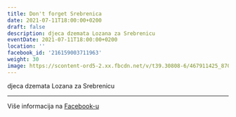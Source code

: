 ```yaml
---
title: Don't forget Srebrenica
date: 2021-07-11T18:00:00+0200
draft: false
description: djeca dzemata Lozana za Srebrenicu
eventDate: 2021-07-11T18:00:00+0200
location: ''
facebook_id: '216159003711963'
weight: 30
image: https://scontent-ord5-2.xx.fbcdn.net/v/t39.30808-6/467911425_8702124949883247_8451066247417132989_n.jpg?_nc_cat=103&ccb=1-7&_nc_sid=9e60e4&_nc_ohc=3Tyi6zvS9PgQ7kNvwEOIGdr&_nc_oc=AdluhquINMdcDZn7E0Arq0Jrn9sIbfjTxXLVTjn_SMp30wP6vlSHkOepLzJraO8r9FQ&_nc_zt=23&_nc_ht=scontent-ord5-2.xx&edm=ABTKTjYEAAAA&_nc_gid=zwfnKA0vn2Rj-yl_ElVOhg&oh=00_Afbm4PRaUzcCYa32tYpzpbzufFOZs7DRHbSJesQaDyfIPA&oe=68CD6F59
---
```


djeca dzemata Lozana za Srebrenicu

---

Više informacija na [Facebook-u](https://facebook.com/events/216159003711963)